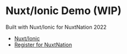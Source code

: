 # Nuxt/Ionic Demo (WIP)

Built with Nuxt/Ionic for NuxtNation 2022

- [Nuxt/Ionic](https://ionic.nuxtjs.org/)
- [Register for NuxtNation]()
